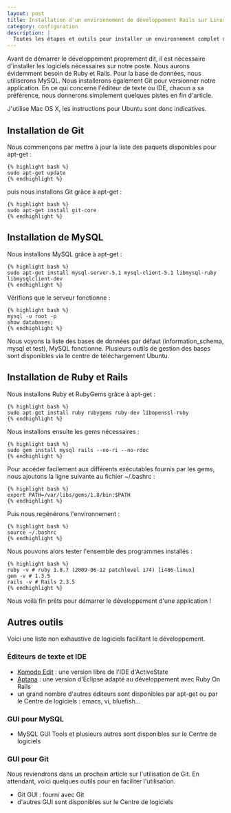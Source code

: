 ```yaml
---
layout: post
title: Installation d'un environnement de développement Rails sur Linux Ubuntu
category: configuration
description: |
  Toutes les étapes et outils pour installer un environnement complet de développement Rails sur Linux Ubuntu : MacPorts, Git, MySQL, Ruby et Rails.
---
```


Avant de démarrer le développement proprement dit, il est nécessaire d'installer les logiciels nécessaires sur notre poste. Nous aurons évidemment besoin de Ruby et Rails. Pour la base de données, nous utiliserons MySQL. Nous installerons également Git pour versionner notre application. En ce qui concerne l'éditeur de texte ou IDE, chacun a sa préférence, nous donnerons simplement quelques pistes en fin d'article.

J'utilise Mac OS X, les instructions pour Ubuntu sont donc indicatives.

## Installation de Git

Nous commençons par mettre à jour la liste des paquets disponibles pour apt-get :

    {% highlight bash %}
    sudo apt-get update
    {% endhighlight %}

puis nous installons Git grâce à apt-get :

    {% highlight bash %}
    sudo apt-get install git-core
    {% endhighlight %}

## Installation de MySQL

Nous installons MySQL grâce à apt-get :

    {% highlight bash %}
    sudo apt-get install mysql-server-5.1 mysql-client-5.1 libmysql-ruby libmysqlclient-dev
    {% endhighlight %}

Vérifions que le serveur fonctionne :

    {% highlight bash %}
    mysql -u root -p
    show databases;
    {% endhighlight %}

Nous voyons la liste des bases de données par défaut (information_schema, mysql et test), MySQL fonctionne. Plusieurs outils de gestion des bases sont disponibles via le centre de téléchargement Ubuntu.

## Installation de Ruby et Rails

Nous installons Ruby et RubyGems grâce à apt-get :

    {% highlight bash %}
    sudo apt-get install ruby rubygems ruby-dev libopenssl-ruby
    {% endhighlight %}

Nous installons ensuite les gems nécessaires :

    {% highlight bash %}
    sudo gem install mysql rails --no-ri --no-rdoc
    {% endhighlight %}

Pour accéder facilement aux différents exécutables fournis par les gems, nous ajoutons la ligne suivante au fichier ~/.bashrc :

    {% highlight bash %}
    export PATH=/var/libs/gems/1.8/bin:$PATH
    {% endhighlight %}

Puis nous regénérons l'environnement :

    {% highlight bash %}
    source ~/.bashrc
    {% endhighlight %}

Nous pouvons alors tester l'ensemble des programmes installés :

    {% highlight bash %}
    ruby -v # ruby 1.8.7 (2009-06-12 patchlevel 174) [i486-linux]
    gem -v # 1.3.5
    rails -v # Rails 2.3.5
    {% endhighlight %}

Nous voilà fin prêts pour démarrer le développement d'une application !

## Autres outils

Voici une liste non exhaustive de logiciels facilitant le développement.

### Éditeurs de texte et IDE

- [Komodo Edit][komodo] :  une version libre de l'IDE d'ActiveState
- [Aptana][aptana] : une version d'Eclipse adapté au développement avec Ruby On Rails
- un grand nombre d'autres éditeurs sont disponibles par apt-get ou par le Centre de logiciels : emacs, vi, bluefish...

### GUI pour MySQL

- MySQL GUI Tools et plusieurs autres sont disponibles sur le Centre de logiciels

### GUI pour Git

Nous reviendrons dans un prochain article sur l'utilisation de Git. En attendant, voici quelques outils pour en faciliter l'utilisation.

- Git GUI : fourni avec Git
- d'autres GUI sont disponibles sur le Centre de logiciels

[komodo]: http://www.openkomodo.com/
[aptana]: http://www.aptana.com/